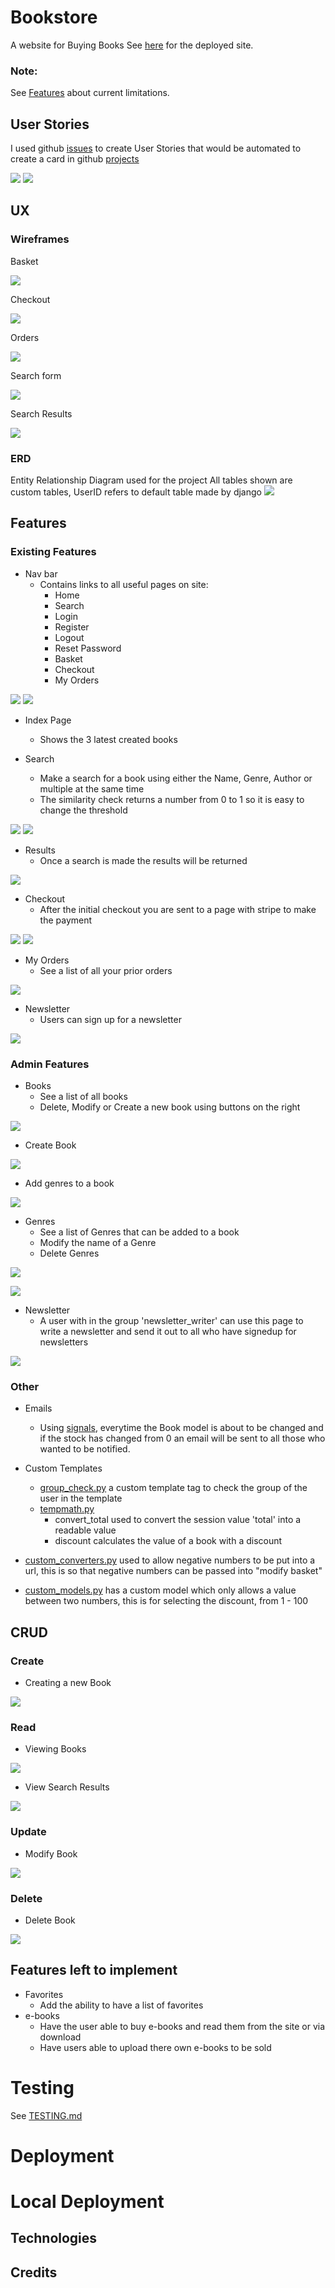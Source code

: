 # Bookstore
A website for Buying Books
See [here]() for the deployed site.

### Note: 
See [Features](#features=left-to-implement) about current limitations.

## User Stories
I used github [issues](https://github.com/edenobrega/ecom-bookstore-5p/issues) to create User Stories that would be automated to create a card in github [projects](https://github.com/edenobrega/ecom-bookstore-5p/projects/1)

![](documentation/user_stories/issues_stories.png)
![](documentation/user_stories/projects_stories.png)
## UX

### Wireframes
Basket

![](documentation/wireframes/basket.png)


Checkout

![](documentation/wireframes/checkout_one.png)


Orders

![](documentation/wireframes/my_orders.png)


Search form

![](documentation/wireframes/search.png)


Search Results

![](documentation/wireframes/results.png)
### ERD
Entity Relationship Diagram used for the project
All tables shown are custom tables, UserID refers to default table made by django
![](documentation/wireframes/erd.png)
## Features

### Existing Features

- Nav bar
    - Contains links to all useful pages on site:
        - Home
        - Search
        - Login
        - Register
        - Logout
        - Reset Password
        - Basket
        - Checkout
        - My Orders

![](documentation/features/navbar.png)
![](documentation/features/logged_navbar.png)

- Index Page 
    - Shows the 3 latest created books

- Search
    - Make a search for a book using either the Name, Genre, Author or multiple at the same time
    - The similarity check returns a number from 0 to 1 so it is easy to change the threshold

![](documentation/features/searchform.png)
![](documentation/features/searchform_dropdown.png)

- Results
    - Once a search is made the results will be returned

![](documentation/features/results.png)


- Checkout
    - After the initial checkout you are sent to a page with stripe to make the payment

![](documentation/features/checkout.png)
![](documentation/features/checkout_stripe.png)

- My Orders
    - See a list of all your prior orders

![](documentation/features/my_orders.png)

- Newsletter
    - Users can sign up for a newsletter

![](documentation/features/newsletter_signup.png)
### Admin Features
- Books
    - See a list of all books
    - Delete, Modify or Create a new book using buttons on the right

![](documentation/features/admin/admin_books.png)

- Create Book

![](documentation/features/admin/admin_create_book.png)

- Add genres to a book

![](documentation/features/admin/admin_add_genres.png)

- Genres
    - See a list of Genres that can be added to a book
    - Modify the name of a Genre
    - Delete Genres

![](documentation/features/admin/admin_genre_list.png)

![](documentation/features/admin/admin_modify_genre.png)


- Newsletter
    - A user with in the group 'newsletter_writer' can use this page to write a newsletter and send it out to all who have signedup for newsletters

![](documentation/features/admin/newsletter_create.png)
### Other
- Emails
    - Using [signals](postoffice/signals.py), everytime the Book model is about to be changed and if the stock has changed from 0 an email will be sent to all those who wanted to be notified.

- Custom Templates
    - [group_check.py](bookstoreadmin/templatetags/group_check.py) a custom template tag to check the group of the user in the template
    - [tempmath.py](basket/templatetags/tempmath.py)
        - convert_total used to convert the session value 'total' into a readable value
        - discount calculates the value of a book with a discount

- [custom_converters.py](basket/custom_converters.py) used to allow negative numbers to be put into a url, this is so that negative numbers can be passed into "modify basket"

- [custom_models.py](books/custom_models.py) has a custom model which only allows a value between two numbers, this is for selecting the discount, from 1 - 100
## CRUD
### Create
- Creating a new Book

![](documentation/features/admin/admin_create_book.png)
### Read
- Viewing Books

![](documentation/features/admin/admin_books.png)

- View Search Results

![](documentation/features/results.png)
### Update
- Modify Book

![](documentation/features/admin/admin_modify_book.png)
### Delete
- Delete Book

![](documentation/features/admin/admin_delete.png)

## Features left to implement
- Favorites
    - Add the ability to have a list of favorites
- e-books
    - Have the user able to buy e-books and read them from the site or via download
    - Have users able to upload there own e-books to be sold

# Testing
See [TESTING.md](TESTING.md)
# Deployment

# Local Deployment

## Technologies

## Credits